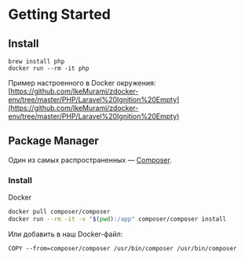 # Getting Started

## Install

```
brew install php
docker run --rm -it php
```

Пример настроенного в Docker окружения: [https://github.com/IkeMurami/zdocker-env/tree/master/PHP/Laravel%20Ignition%20Empty](https://github.com/IkeMurami/zdocker-env/tree/master/PHP/Laravel%20Ignition%20Empty)

## Package Manager

Один из самых распространенных — [Composer](https://getcomposer.org/).

### Install

Docker

```bash
docker pull composer/composer
docker run --rm -it -v "$(pwd):/app" composer/composer install
```

Или добавить в наш Docker-файл:

```docker
COPY --from=composer/composer /usr/bin/composer /usr/bin/composer
```
